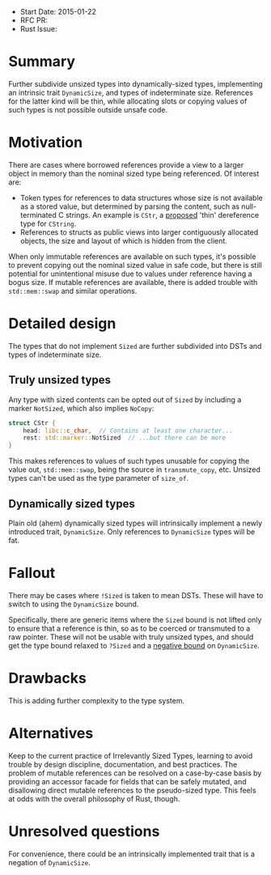 - Start Date: 2015-01-22
- RFC PR:
- Rust Issue:

# Summary

Further subdivide unsized types into dynamically-sized types, implementing
an intrinsic trait `DynamicSize`, and types of indeterminate size. References
for the latter kind will be thin, while allocating slots or copying values
of such types is not possible outside unsafe code.

# Motivation

There are cases where borrowed references provide a view to a larger object
in memory than the nominal sized type being referenced. Of interest are:

- Token types for references to data structures whose size is not available as
  a stored value, but determined by parsing the content, such as
  null-terminated C strings. An example is `CStr`, a
  [proposed](https://github.com/rust-lang/rfcs/pull/592) 'thin' dereference
  type for `CString`.
- References to structs as public views into larger contiguously allocated
  objects, the size and layout of which is hidden from the client.

When only immutable references are available on such types, it's possible
to prevent copying out the nominal sized value in safe code, but there is
still potential for unintentional misuse due to values under reference having
a bogus size.
If mutable references are available, there is added trouble with
`std::mem::swap` and similar operations.

# Detailed design

The types that do not implement `Sized` are further subdivided into DSTs
and types of indeterminate size.

## Truly unsized types

Any type with sized contents can be opted out of `Sized` by including
a marker `NotSized`, which also implies `NoCopy`:
```rust
struct CStr {
    head: libc::c_char,  // Contains at least one character...
    rest: std::marker::NotSized  // ...but there can be more
}
```

This makes references to values of such types unusable for copying
the value out, `std::mem::swap`, being the source in
`transmute_copy`, etc. Unsized types can't be used as the
type parameter of `size_of`.

## Dynamically sized types

Plain old (ahem) dynamically sized types will intrinsically implement
a newly introduced trait, `DynamicSize`. Only references to `DynamicSize`
types will be fat.

# Fallout

There may be cases where `!Sized` is taken to mean DSTs. These will have to
switch to using the `DynamicSize` bound.

Specifically, there are generic items where the `Sized` bound is not
lifted only to ensure that a reference is thin, so as to be coerced or
transmuted to a raw pointer. These will not be usable with truly unsized
types, and should get the type bound relaxed to `?Sized` and a
[negative bound](https://github.com/rust-lang/rfcs/pull/586)
on `DynamicSize`.

# Drawbacks

This is adding further complexity to the type system.

# Alternatives

Keep to the current practice of Irrelevantly Sized Types, learning to avoid
trouble by design discipline, documentation, and best practices. The problem
of mutable references can be resolved on a case-by-case basis by providing
an accessor facade for fields that can be safely mutated, and disallowing
direct mutable references to the pseudo-sized type. This feels at odds
with the overall philosophy of Rust, though.

# Unresolved questions

For convenience, there could be an intrinsically implemented trait
that is a negation of `DynamicSize`.
